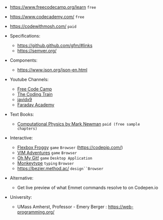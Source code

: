 - https://www.freecodecamp.org/learn `free`
- https://www.codecademy.com/ `free`
- https://codewithmosh.com/ `paid`

- Specifications:
  - https://github.github.com/gfm/#links
  - https://semver.org/

- Components:
  - https://www.json.org/json-en.html 

- Youtube Channels:
  - [Free Code Camp](https://www.youtube.com/c/Freecodecamp)
  - [The Coding Train](https://www.youtube.com/c/TheCodingTrain)
  - [javidx9](https://www.youtube.com/c/javidx9)
  - [Faraday Academy](https://www.youtube.com/channel/UCxA99Yr6P_tZF9_BgtMGAWA)

- Text Books:
  - [Computational Physics by Mark Newman](http://www-personal.umich.edu/~mejn/cp/index.html) `paid (free sample chapters)`

- Interactive:
  - [Flexbox Froggy](https://flexboxfroggy.com/) `game` `Browser` (https://codepip.com/)
  - [VIM Adventures](https://vim-adventures.com/) `game` `Browser`
  - [Oh My Git!](https://ohmygit.org/) `game` `Desktop Application`
  - [Monkeytype](https://monkeytype.com/) `typing` `Browser`
  - https://bezier.method.ac/ `design``Browser`

- Alternative:
  - Get live preview of what Emmet commands resolve to on Codepen.io 

- University:
  - UMass Amherst, Professor - Emery Berger : https://web-programming.org/
